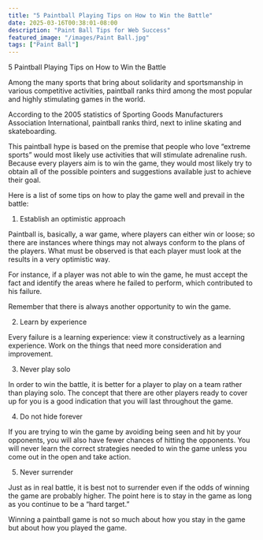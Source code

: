 ```yaml
---
title: "5 Paintball Playing Tips on How to Win the Battle"
date: 2025-03-16T00:38:01-08:00
description: "Paint Ball Tips for Web Success"
featured_image: "/images/Paint Ball.jpg"
tags: ["Paint Ball"]
---
```


5 Paintball Playing Tips on How to Win the Battle

Among the many sports that bring about solidarity and sportsmanship in various competitive activities, paintball ranks third among the most popular and highly stimulating games in the world.

According to the 2005 statistics of Sporting Goods Manufacturers Association International, paintball ranks third, next to inline skating and skateboarding.

This paintball hype is based on the premise that people who love “extreme sports” would most likely use activities that will stimulate adrenaline rush.  Because every players aim is to win the game, they would most likely try to obtain all of the possible pointers and suggestions available just to achieve their goal.

Here is a list of some tips on how to play the game well and prevail in the battle:

1. Establish an optimistic approach

Paintball is, basically, a war game, where players can either win or loose; so there are instances where things may not always conform to the plans of the players. What must be observed is that each player must look at the results in a very optimistic way.

For instance, if a player was not able to win the game, he must accept the fact and identify the areas where he failed to perform, which contributed to his failure.

Remember that there is always another opportunity to win the game.

2. Learn by experience

Every failure is a learning experience: view it constructively as a learning experience. Work on the things that need more consideration and improvement.

3. Never play solo

In order to win the battle, it is better for a player to play on a team rather than playing solo. The concept that there are other players ready to cover up for you is a good indication that you will last throughout the game.

4. Do not hide forever

If you are trying to win the game by avoiding being seen and hit by your opponents, you will also have fewer chances of hitting the opponents. You will never learn the correct strategies needed to win the game unless you come out in the open and take action.

5. Never surrender

Just as in real battle, it is best not to surrender even if the odds of winning the game are probably higher. The point here is to stay in the game as long as you continue to be a “hard target.” 

Winning a paintball game is not so much about how you stay in the game but about how you played the game.

